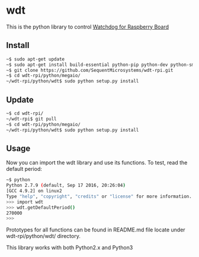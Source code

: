# wdt

This is the python library to control [Watchdog for Raspberry Board](https://www.sequentmicrosystems.com/)

## Install

```bash
~$ sudo apt-get update
~$ sudo apt-get install build-essential python-pip python-dev python-smbus git
~$ git clone https://github.com/SequentMicrosystems/wdt-rpi.git
~$ cd wdt-rpi/python/megaio/
~/wdt-rpi/python/wdt$ sudo python setup.py install
```
## Update

```bash
~$ cd wdt-rpi/
~/wdt-rpi$ git pull
~$ cd wdt-rpi/python/megaio/
~/wdt-rpi/python/wdt$ sudo python setup.py install
```

## Usage 

Now you can import the wdt library and use its functions. To test, read the default period:

```bash
~$ python
Python 2.7.9 (default, Sep 17 2016, 20:26:04)
[GCC 4.9.2] on linux2
Type "help", "copyright", "credits" or "license" for more information.
>>> import wdt
>>> wdt.getDefaultPeriod()
270000
>>>
```
Prototypes for all functions can be found in README.md file locate under wdt-rpi/python/wdt/ directory. 

This library works with both Python2.x and Python3
